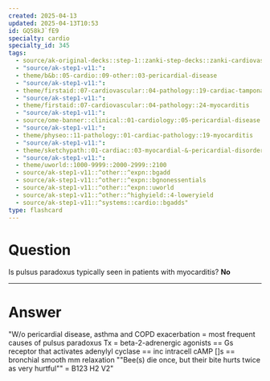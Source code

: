```yaml
---
created: 2025-04-13
updated: 2025-04-13T10:53
id: GQ58kJ`fE9
specialty: cardio
specialty_id: 345
tags:
  - source/ak-original-decks::step-1::zanki-step-decks::zanki-cardiovascular::cardio-pathology
  - "source/ak-step1-v11:": 
  - theme/b&b::05-cardio::09-other::03-pericardial-disease
  - "source/ak-step1-v11:": 
  - theme/firstaid::07-cardiovascular::04-pathology::19-cardiac-tamponade::pulsus-paradoxus
  - "source/ak-step1-v11:": 
  - theme/firstaid::07-cardiovascular::04-pathology::24-myocarditis
  - "source/ak-step1-v11:": 
  - source/ome-banner::clinical::01-cardiology::05-pericardial-disease
  - "source/ak-step1-v11:": 
  - theme/physeo::11-pathology::01-cardiac-pathology::19-myocarditis
  - "source/ak-step1-v11:": 
  - theme/sketchypath::01-cardiac::03-myocardial-&-pericardial-disorders::03-myocarditis
  - "source/ak-step1-v11:": 
  - theme/uworld::1000-9999::2000-2999::2100
  - source/ak-step1-v11::^other::^expn::bgadd
  - source/ak-step1-v11::^other::^expn::bgnonessentials
  - source/ak-step1-v11::^other::^expn::uworld
  - source/ak-step1-v11::^other::^highyield::4-loweryield
  - source/ak-step1-v11::^systems::cardio::bgadds"
type: flashcard
---
```


# Question
Is pulsus paradoxus typically seen in patients with myocarditis?   **No**

---

# Answer
"W/o pericardial disease, asthma and COPD exacerbation = most frequent causes of pulsus paradoxus Tx = beta-2-adrenergic agonists == Gs receptor that activates adenylyl cyclase == inc intracell cAMP []s == bronchial smooth mm relaxation   ""Bee(s) die once, but their bite hurts twice as very hurtful"" = B123 H2 V2"